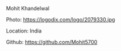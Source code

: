 Mohit Khandelwal

Photo: https://logodix.com/logo/2079330.jpg

Location: India

Github: https://github.com/Mohit5700
